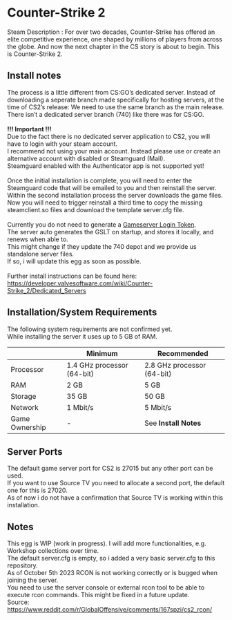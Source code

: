 # Counter-Strike 2

Steam Description :
For over two decades, Counter-Strike has offered an elite competitive experience, one shaped by millions of players from across the globe. And now the next chapter in the CS story is about to begin. This is Counter-Strike 2.

## Install notes

The process is a little different from CS:GO’s dedicated server. Instead of downloading a seperate branch made specifically for hosting servers, at the time of CS2’s release: We need to use the same branch as the main release.<br>
There isn’t a dedicated server branch (740) like there was for CS:GO.<br>
<br>
**!!! Important !!!**<br>
Due to the fact there is no dedicated server application to CS2, you will have to login with your steam account.<br>
I recommend not using your main account. Instead please use or create an alternative account with disabled or Steamguard (Mail).<br>
Steamguard enabled with the Authenticator app is not supported yet!<br>
<br>
Once the initial installation is complete, you will need to enter the Steamguard code that will be emailed to you and then reinstall the server.<br>
Within the second installation process the server downloads the game files.<br>
Now you will need to trigger reinstall a third time to copy the missing steamclient.so files and download the template server.cfg file.<br>
<br>
Currently you do not need to generate a [Gameserver Login Token](https://steamcommunity.com/dev/managegameservers).<br>
The server auto generates the GSLT on startup, and stores it locally, and renews when able to.<br>
This might change if they update the 740 depot and we provide us standalone server files.<br>
If so, i will update this egg as soon as possible.<br>
<br>
Further install instructions can be found here: <https://developer.valvesoftware.com/wiki/Counter-Strike_2/Dedicated_Servers>

## Installation/System Requirements

The following system requirements are not confirmed yet.<br>
While installing the server it uses up to 5 GB of RAM.<br>

|  | Minimum | Recommended |
|---------|---------|---------|
| Processor | 1.4 GHz processor (64-bit) | 2.8 GHz processor (64-bit) |
| RAM | 2 GB | 5 GB |
| Storage | 35 GB | 50 GB |
| Network | 1 Mbit/s | 5 Mbit/s |
| Game Ownership | - | See **Install Notes** |

## Server Ports

The default game server port for CS2 is 27015 but any other port can be used.<br>
If you want to use Source TV you need to allocate a second port, the default one for this is 27020.<br>
As of now i do not have a confirmation that Source TV is working within this installation.

## Notes

This egg is WIP (work in progress). I will add more functionalities, e.g. Workshop collections over time.<br> 
The default server.cfg is empty, so i added a very basic server.cfg to this repository.<br> 
As of October 5th 2023 RCON is not working correctly or is bugged when joining the server.<br> 
You need to use the server console or external rcon tool to be able to execute rcon commands. This might be fixed in a future update.<br>
Source: <https://www.reddit.com/r/GlobalOffensive/comments/167spzi/cs2_rcon/>